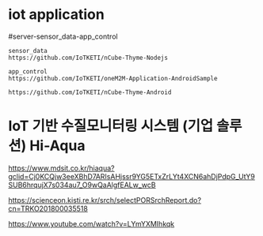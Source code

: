 

# iot application
#server-sensor_data-app_control
``` 
sensor_data
https://github.com/IoTKETI/nCube-Thyme-Nodejs

app_control
https://github.com/IoTKETI/oneM2M-Application-AndroidSample

https://github.com/IoTKETI/nCube-Thyme-Android

``` 

# IoT 기반 수질모니터링 시스템 (기업 솔루션) Hi-Aqua

https://www.mdsit.co.kr/hiaqua?gclid=Cj0KCQjw3eeXBhD7ARIsAHjssr9YG5ETxZrLYt4XCN6ahDjPdpG_UtY9SUB6hrqujX7s034au7_O9wQaAlgfEALw_wcB

https://scienceon.kisti.re.kr/srch/selectPORSrchReport.do?cn=TRKO201800035518

https://www.youtube.com/watch?v=LYmYXMIhkqk
